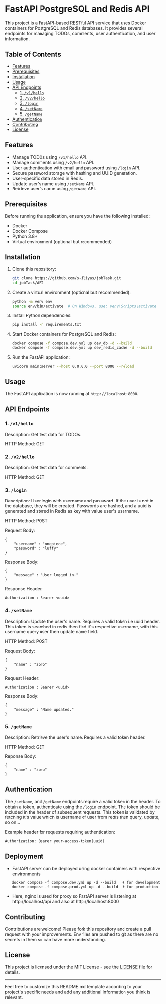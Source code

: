 # FastAPI PostgreSQL and Redis API

This project is a FastAPI-based RESTful API service that uses Docker containers for PostgreSQL and Redis databases. It provides several endpoints for managing TODOs, comments, user authentication, and user information.

## Table of Contents

- [Features](#features)
- [Prerequisites](#prerequisites)
- [Installation](#installation)
- [Usage](#usage)
- [API Endpoints](#api-endpoints)
  - [1. `/v1/hello`](#1-v1hello)
  - [2. `/v2/hello`](#2-v2hello)
  - [3. `/login`](#3-login)
  - [4. `/setName`](#4-setname)
  - [5. `/getName`](#5-getname)
- [Authentication](#authentication)
- [Contributing](#contributing)
- [License](#license)

## Features

- Manage TODOs using `/v1/hello` API.
- Manage comments using `/v2/hello` API.
- User authentication with email and password using `/login` API.
- Secure password storage with hashing and UUID generation.
- User-specific data stored in Redis.
- Update user's name using `/setName` API.
- Retrieve user's name using `/getName` API.

## Prerequisites

Before running the application, ensure you have the following installed:

- Docker
- Docker Compose
- Python 3.8+
- Virtual environment (optional but recommended)

## Installation

1. Clone this repository:

   ```bash
   git clone https://github.com/s-iliyas/jobTask.git
   cd jobTask/API
   ```

2. Create a virtual environment (optional but recommended):

   ```bash
   python -m venv env
   source env/bin/activate  # On Windows, use: venv\Scripts\activate
   ```

3. Install Python dependencies:

   ```bash
   pip install -r requirements.txt
   ```

4. Start Docker containers for PostgreSQL and Redis:

   ```bash
   docker compose -f compose.dev.yml up dev_db -d --build
   docker compose -f compose.dev.yml up dev_redis_cache -d --build
   ```

5. Run the FastAPI application:

   ```bash
   uvicorn main:server --host 0.0.0.0 --port 8000 --reload
   ```

## Usage

The FastAPI application is now running at `http://localhost:8000`.

## API Endpoints

### 1. `/v1/hello`

Description: Get test data for TODOs.

HTTP Method: GET

### 2. `/v2/hello`

Description: Get test data for comments.

HTTP Method: GET

### 3. `/login`

Description: User login with username and password. If the user is not in the database, they will be created. Passwords are hashed, and a uuid is generated and stored in Redis as key with value user's username.

HTTP Method: POST

Request Body:
```
{
    "username" : "onepiece",
    "password" : "luffy"
}
```

Response Body:
```
{
    "message" : "User logged in."
}

```

Response Header:
```
Authorization : Bearer <uuid>
```

### 4. `/setName`

Description: Update the user's name. Requires a valid token i.e uuid header. This token is searched in redis then find it's respective username, with this
username query user then update name field.

HTTP Method: POST

Request Body:
```
{
    "name" : "zoro"
}
```

Request Header:
```
Authorization : Bearer <uuid>
```

Response Body:
```
{
    "message" : "Name updated."
}
```

### 5. `/getName`

Description: Retrieve the user's name. Requires a valid token header.

HTTP Method: GET

Reponse Body:
```
{
    "name" : "zoro"
}
```

## Authentication

The `/setName`, and `/getName` endpoints require a valid token in the header. To obtain a token, authenticate using the `/login` endpoint. The token should be included in the header of subsequent requests. This token is validated by fetching it's value which is username of user from redis then query, update, so on...

Example header for requests requiring authentication:
```
Authorization: Bearer your-access-token(uuid)
```

## Deployment

- FastAPI server can be deployed using docker containers with respective environments
```
   docker compose -f compose.dev.yml up -d --build   # for development
   docker compose -f compose.prod.yml up -d --build  # for production
```

- Here, nginx is used for proxy so FastAPI server is listening at http://localhost/api and also at http://localhost:8000

## Contributing

Contributions are welcome! Please fork this repository and create a pull request with your improvements.
Env files are pushed to git as there are no secrets in them so can have more understanding.

## License

This project is licensed under the MIT License - see the [LICENSE](LICENSE) file for details.

---

Feel free to customize this README.md template according to your project's specific needs and add any additional information you think is relevant.